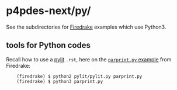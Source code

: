 # p4pdes-next/py/

See the subdirectories for [Firedrake](https://www.firedrakeproject.org/) examples which use Python3.

## tools for Python codes

Recall how to use a [pylit](https://pypi.org/project/pylit/) `.rst`, here on the [`parprint.py` example](https://www.firedrakeproject.org/demos/parprint.py.html) from Firedrake:

        (firedrake) $ python2 pylit/pylit.py parprint.py
        (firedrake) $ python3 parprint.py


